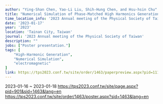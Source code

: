 ```yaml
---
author: "Ying-Shan Chen, Yao-Li Liu, Shih-Hung Chen, and Hsu-hsin Chu"
title: "Numerical Simulation of Phase-Matched High Harmonics Generation through Laser Plasma Interaction"
time_location_info: '2023 Annual meeting of the Physical Society of Taiwan @ Tainan City, Taiwan'
date: '2023-01-17'
year: '2023'
location: 'Tainan City, Taiwan'
journal: '2023 Annual meeting of the Physical Society of Taiwan'
description: ""
jobs: ["Poster presentation."]
tags: [
    "High-Harmonic Generation",
    "Numerical Simulation",
    "electromagnetic"
]
link: https://tps2023.conf.tw/site/order/1463/paperpreview.aspx?pid=1111
---
```

2023-01-16 ~ 2023-01-18
https://tps2023.conf.tw/site/page.aspx?pid=901&sid=1463&lang=en
https://tps2023.conf.tw/site/order/1463/poster.aspx?sid=1463&lang=en
